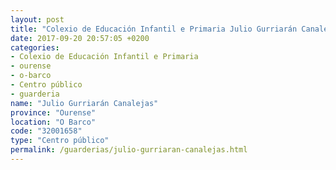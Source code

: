 ```yaml
---
layout: post
title: "Colexio de Educación Infantil e Primaria Julio Gurriarán Canalejas"
date: 2017-09-20 20:57:05 +0200
categories:
- Colexio de Educación Infantil e Primaria
- ourense
- o-barco
- Centro público
- guarderia
name: "Julio Gurriarán Canalejas"
province: "Ourense"
location: "O Barco"
code: "32001658"
type: "Centro público"
permalink: /guarderias/julio-gurriaran-canalejas.html
---
```

